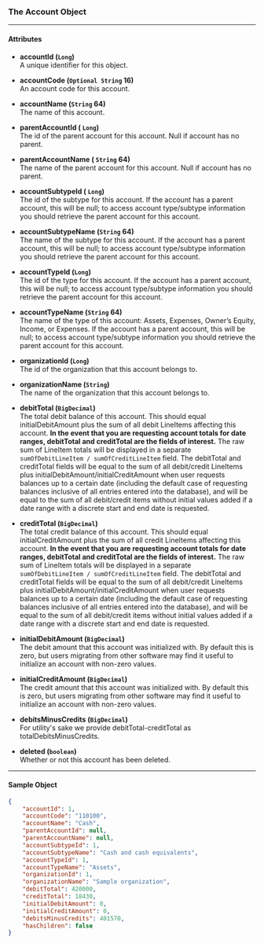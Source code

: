 ### The Account Object
___
#### Attributes
- **accountId (`Long`)**<br/>
A unique identifier for this object. 

- **accountCode (`Optional String` 16)**<br/>
An account code for this account.

- **accountName (`String` 64)**<br/>
The name of this account.

- **parentAccountId ( `Long`)**<br/>
The id of the parent account for this account. Null if account has no parent.

- **parentAccountName ( `String` 64)**<br/>
The name of the parent account for this account. Null if account has no parent.

- **accountSubtypeId ( `Long`)**<br/>
The id of the subtype for this account. If the account has a parent account, this will be null; to access account type/subtype information you should retrieve the parent account for this account.

- **accountSubtypeName (`String` 64)**<br/>
The name of the subtype for this account. If the account has a parent account, this will be null; to access account type/subtype information you should retrieve the parent account for this account.

- **accountTypeId (`Long`)**<br/>
The id of the type for this account. If the account has a parent account, this will be null; to access account type/subtype information you should retrieve the parent account for this account.

- **accountTypeName (`String` 64)**<br/>
The name of the type of this account: Assets, Expenses, Owner’s Equity, Income, or Expenses. If the account has a parent account, this will be null; to access account type/subtype information you should retrieve the parent account for this account.

- **organizationId (`Long`)** <br/>
The id of the organization that this account belongs to.

- **organizationName (`String`)** <br/>
The name of the organization that this account belongs to.

- **debitTotal (`BigDecimal`)** <br/>
The total debit balance of this account. This should equal initialDebitAmount plus the sum of all debit LineItems affecting this account. **In the event that you are requesting account totals for date ranges, debitTotal and creditTotal are the fields of interest.** The raw sum of LineItem totals will be displayed in a separate `sumOfDebitLineItem / sumOfCreditLineItem` field. The debitTotal and creditTotal fields will be equal to the sum of all debit/credit LineItems plus initialDebitAmount/initialCreditAmount when user requests balances up to a certain date (including the default case of requesting balances inclusive of all entries entered into the database), and will be equal to the sum of all debit/credit items without initial values added if a date range with a discrete start and end date is requested.

- **creditTotal (`BigDecimal`)** <br/>
The total credit balance of this account. This should equal initialCreditAmount plus the sum of all credit LineItems affecting this account. **In the event that you are requesting account totals for date ranges, debitTotal and creditTotal are the fields of interest.** The raw sum of LineItem totals will be displayed in a separate `sumOfDebitLineItem / sumOfCreditLineItem` field. The debitTotal and creditTotal fields will be equal to the sum of all debit/credit LineItems plus initialDebitAmount/initialCreditAmount when user requests balances up to a certain date (including the default case of requesting balances inclusive of all entries entered into the database), and will be equal to the sum of all debit/credit items without initial values added if a date range with a discrete start and end date is requested.

- **initialDebitAmount (`BigDecimal`)** <br/>
The debit amount that this account was initialized with. By default this is zero, but users migrating from other software may find it useful to initialize an account with non-zero values.

- **initialCreditAmount (`BigDecimal`)** <br/>
The credit amount that this account was initialized with. By default this is zero, but users migrating from other software may find it useful to initialize an account with non-zero values.

- **debitsMinusCredits (`BigDecimal`)** <br/>
For utility's sake we provide debitTotal-creditTotal as totalDebitsMinusCredits.

- **deleted (`boolean`)** <br/>
Whether or not this account has been deleted.
___
#### Sample Object
```json
{
    "accountId": 1,
    "accountCode": "110100",
    "accountName": "Cash",
    "parentAccountId": null,
    "parentAccountName": null,
    "accountSubtypeId": 1,
    "accountSubtypeName": "Cash and cash equivalents",
    "accountTypeId": 1,
    "accountTypeName": "Assets",
    "organizationId": 1,
    "organizationName": "Sample organization",
    "debitTotal": 420000,
    "creditTotal": 18430,
    "initialDebitAmount": 0,
    "initialCreditAmount": 0,
    "debitsMinusCredits": 401570,
    "hasChildren": false
}
```
